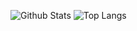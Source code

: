 ![Github Stats](https://github-readme-stats.vercel.app/api?username=alaazorkane&count_private=true&show_icons=true&theme=radical)
![Top Langs](https://github-readme-stats.vercel.app/api/top-langs/?username=alaazorkane&hide=TeX&layout=compact&theme=radical)
